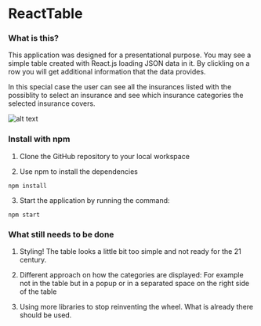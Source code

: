 ReactTable
=====================

### What is this?

This application was designed for a presentational purpose. You may see a simple table created with React.js loading JSON data in it. By clickling on a row you will get additional information that the data provides.

In this special case the user can see all the insurances listed with the possiblity to select an insurance and see which insurance categories the selected insurance covers.

![alt text](https://github.com/Kinas/ReactTable/blob/master/public/reacttable.png)


### Install with npm

1. Clone the GitHub repository to your local workspace

2. Use npm to install the dependencies

`` npm install ``

3. Start the application by running the command:

`` npm start ``

### What still needs to be done

1. Styling! The table looks a little bit too simple and not ready for the 21 century. 

2. Different approach on how the categories are displayed: For example not in the table but in a popup or in a separated space on the right side of the table 

3. Using more libraries to stop reinventing the wheel. What is already there should be used.
